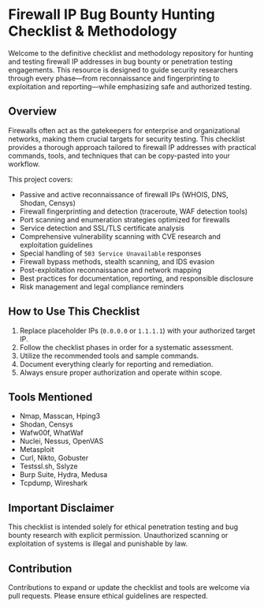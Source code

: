 # Firewall IP Bug Bounty Hunting Checklist & Methodology

Welcome to the definitive checklist and methodology repository for hunting and testing firewall IP addresses in bug bounty or penetration testing engagements. This resource is designed to guide security researchers through every phase—from reconnaissance and fingerprinting to exploitation and reporting—while emphasizing safe and authorized testing.

## Overview

Firewalls often act as the gatekeepers for enterprise and organizational networks, making them crucial targets for security testing. This checklist provides a thorough approach tailored to firewall IP addresses with practical commands, tools, and techniques that can be copy-pasted into your workflow.

This project covers:

- Passive and active reconnaissance of firewall IPs (WHOIS, DNS, Shodan, Censys)
- Firewall fingerprinting and detection (traceroute, WAF detection tools)
- Port scanning and enumeration strategies optimized for firewalls
- Service detection and SSL/TLS certificate analysis
- Comprehensive vulnerability scanning with CVE research and exploitation guidelines
- Special handling of `503 Service Unavailable` responses
- Firewall bypass methods, stealth scanning, and IDS evasion
- Post-exploitation reconnaissance and network mapping
- Best practices for documentation, reporting, and responsible disclosure
- Risk management and legal compliance reminders

## How to Use This Checklist

1. Replace placeholder IPs (`0.0.0.0` or `1.1.1.1`) with your authorized target IP.
2. Follow the checklist phases in order for a systematic assessment.
3. Utilize the recommended tools and sample commands.
4. Document everything clearly for reporting and remediation.
5. Always ensure proper authorization and operate within scope.

## Tools Mentioned

- Nmap, Masscan, Hping3
- Shodan, Censys
- Wafw00f, WhatWaf
- Nuclei, Nessus, OpenVAS
- Metasploit
- Curl, Nikto, Gobuster
- Testssl.sh, Sslyze
- Burp Suite, Hydra, Medusa
- Tcpdump, Wireshark

## Important Disclaimer

This checklist is intended solely for ethical penetration testing and bug bounty research with explicit permission. Unauthorized scanning or exploitation of systems is illegal and punishable by law.

## Contribution

Contributions to expand or update the checklist and tools are welcome via pull requests. Please ensure ethical guidelines are respected.

